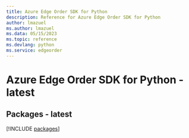 ```yaml
---
title: Azure Edge Order SDK for Python
description: Reference for Azure Edge Order SDK for Python
author: lmazuel
ms.author: lmazuel
ms.data: 05/15/2023
ms.topic: reference
ms.devlang: python
ms.service: edgeorder
---
```

# Azure Edge Order SDK for Python - latest
## Packages - latest
[!INCLUDE [packages](edge-order-index.md)]